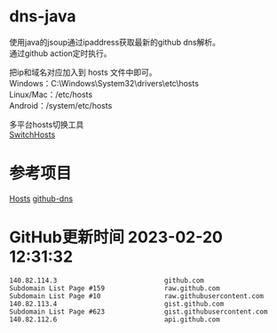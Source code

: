 # dns-java

使用java的jsoup通过ipaddress获取最新的github dns解析。  
通过github action定时执行。

把ip和域名对应加入到 hosts 文件中即可。  
Windows：C:\Windows\System32\drivers\etc\hosts  
Linux/Mac：/etc/hosts  
Android：/system/etc/hosts  

多平台hosts切换工具  
[SwitchHosts](https://github.com/oldj/SwitchHosts)

# 参考项目

[Hosts](https://github.com/JohyC/Hosts)
[github-dns](https://gitee.com/AutismSuperman/github-dns)

# GitHub更新时间 2023-02-20 12:31:32
```
140.82.114.3                           github.com
Subdomain List Page #159               raw.github.com
Subdomain List Page #10                raw.githubusercontent.com
140.82.113.4                           gist.github.com
Subdomain List Page #623               gist.githubusercontent.com
140.82.112.6                           api.github.com
```